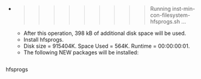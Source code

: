 * >>>>>>>>> Running inst-min-con-filesystem-hfsprogs.sh ...
  * After this operation, 398 kB of additional disk space will be used.
  * Install hfsprogs.
  * Disk size = 915404K. Space Used = 564K. Runtime = 00:00:00:01.
  * The following NEW packages will be installed:
  ```bash
hfsprogs
  ```
